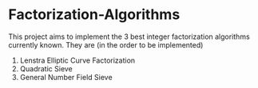 # Factorization-Algorithms
This project aims to implement the 3 best integer factorization algorithms currently known.
They are (in the order to be implemented)
1. Lenstra Elliptic Curve Factorization
2. Quadratic Sieve
3. General Number Field Sieve

